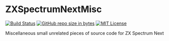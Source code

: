 # ZXSpectrumNextMisc
[![Build Status](https://api.cirrus-ci.com/github/ped7g/ZXSpectrumNextMisc.svg)](https://cirrus-ci.com/github/ped7g/ZXSpectrumNextMisc/master)
[![GitHub repo size in bytes](https://img.shields.io/github/repo-size/ped7g/ZXSpectrumNextMisc.svg)](https://github.com/ped7g/ZXSpectrumNextMisc/)
[![MIT License](https://img.shields.io/github/license/ped7g/ZXSpectrumNextMisc.svg)](https://github.com/ped7g/ZXSpectrumNextMisc/blob/master/LICENSE)

Miscellaneous small unrelated pieces of source code for ZX Spectrum Next
